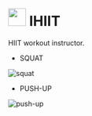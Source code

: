 # <img src="https://github.com/ssiyo/ihiit/blob/main/icon.png" width="36px" style="display:inline-block"> IHIIT

HIIT workout instructor.

- SQUAT

![squat](https://github.com/user-attachments/assets/6721d2cf-8925-499e-9940-2c661c8145bb)

- PUSH-UP

![push-up](https://github.com/user-attachments/assets/1cc25678-f2a4-429a-bbd2-b319e1f98150)
